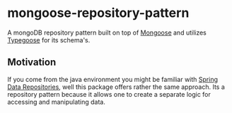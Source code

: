 # mongoose-repository-pattern

A mongoDB repository pattern built on top of [Mongoose](https://github.com/Automattic/mongoose) and utilizes [Typegoose](https://github.com/szokodiakos/typegoose) for its schema's.

## Motivation
If you come from the java environment you might be familiar with [Spring Data Repositories]( https://docs.spring.io/spring-data/data-commons/docs/1.6.1.RELEASE/reference/html/repositories.html), well this package offers rather the same approach. Its a repository pattern because it allows one to create a separate logic for accessing and manipulating data.
